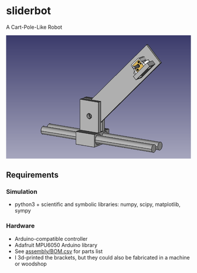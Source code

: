 # sliderbot
A Cart-Pole-Like Robot

![A barebones CAD render of sliderbot showcasing the joint arrangement, slider structure, and actuator placement](docs/readme-figs/sliderbot.png)

## Requirements
### Simulation
* python3 + scientific and symbolic libraries: numpy, scipy, matplotlib, sympy

### Hardware
* Arduino-compatible controller
* Adafruit MPU6050 Arduino library
* See [assembly/BOM.csv]([assembly/BOM.csv]) for parts list
* I 3d-printed the brackets, but they could also be fabricated in a machine or woodshop
